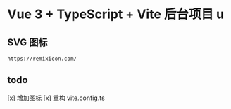 # Vue 3 + TypeScript + Vite 后台项目 u

## SVG 图标

```
https://remixicon.com/
```

## todo

[x] 增加图标
[x] 重构 vite.config.ts
